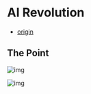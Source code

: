 # AI Revolution

- [origin](https://waitbutwhy.com/2015/01/artificial-intelligence-revolution-2.html)

## The Point

![img](https://waitbutwhy.com/wp-content/uploads/2015/01/Edge1.png)

![img](https://waitbutwhy.com/wp-content/uploads/2015/01/Edge.jpg)


